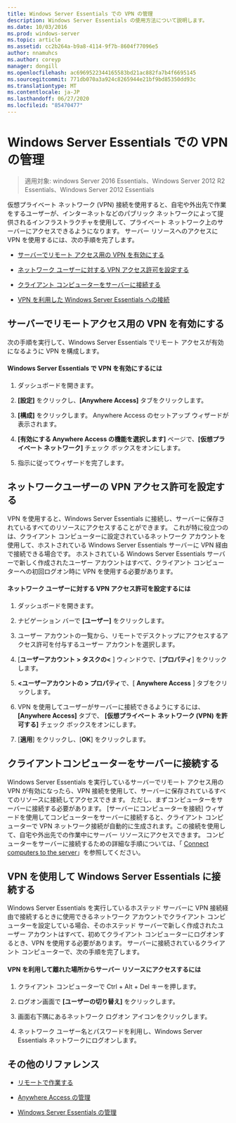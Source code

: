 ```yaml
---
title: Windows Server Essentials での VPN の管理
description: Windows Server Essentials の使用方法について説明します。
ms.date: 10/03/2016
ms.prod: windows-server
ms.topic: article
ms.assetid: cc2b264a-b9a8-4114-9f7b-8604f77096e5
author: nnamuhcs
ms.author: coreyp
manager: dongill
ms.openlocfilehash: ac6969522344165583bd21ac882fa7b4f6695145
ms.sourcegitcommit: 771db070a3a924c8265944e21bf9bd85350dd93c
ms.translationtype: MT
ms.contentlocale: ja-JP
ms.lasthandoff: 06/27/2020
ms.locfileid: "85470477"
---
```

# <a name="manage-vpn-in-windows-server-essentials"></a>Windows Server Essentials での VPN の管理

>適用対象: windows Server 2016 Essentials、Windows Server 2012 R2 Essentials、Windows Server 2012 Essentials

 仮想プライベート ネットワーク (VPN) 接続を使用すると、自宅や外出先で作業をするユーザーが、インターネットなどのパブリック ネットワークによって提供されるインフラストラクチャを使用して、プライベート ネットワーク上のサーバーにアクセスできるようになります。 サーバー リソースへのアクセスに VPN を使用するには、次の手順を完了します。

-   [サーバーでリモート アクセス用の VPN を有効にする](Manage-VPN-in-Windows-Server-Essentials.md#BKMK_1)

-   [ネットワーク ユーザーに対する VPN アクセス許可を設定する](Manage-VPN-in-Windows-Server-Essentials.md#BKMK_2)

-   [クライアント コンピューターをサーバーに接続する](Manage-VPN-in-Windows-Server-Essentials.md#BKMK_Connect)

-   [VPN を利用した Windows Server Essentials への接続](Manage-VPN-in-Windows-Server-Essentials.md#BKMK_3)

##  <a name="enable-vpn-for-remote-access-on-the-server"></a><a name="BKMK_1"></a>サーバーでリモートアクセス用の VPN を有効にする
 次の手順を実行して、Windows Server Essentials でリモート アクセスが有効になるように VPN を構成します。

#### <a name="to-enable-vpn-in-windows-server-essentials"></a>Windows Server Essentials で VPN を有効にするには

1.  ダッシュボードを開きます。

2.  **[設定]** をクリックし、**[Anywhere Access]** タブをクリックします。

3.  **[構成]** をクリックします。 Anywhere Access のセットアップ ウィザードが表示されます。

4.  **[有効にする Anywhere Access の機能を選択します]** ページで、**[仮想プライベート ネットワーク]** チェック ボックスをオンにします。

5.  指示に従ってウィザードを完了します。

##  <a name="set-vpn-permissions-for-network-users"></a><a name="BKMK_2"></a>ネットワークユーザーの VPN アクセス許可を設定する
 VPN を使用すると、Windows Server Essentials に接続し、サーバーに保存されているすべてのリソースにアクセスすることができます。 これが特に役立つのは、クライアント コンピューターに設定されているネットワーク アカウントを使用して、ホストされている Windows Server Essentials サーバーに VPN 経由で接続できる場合です。 ホストされている Windows Server Essentials サーバーで新しく作成されたユーザー アカウントはすべて、クライアント コンピューターへの初回ログオン時に VPN を使用する必要があります。

#### <a name="to-set-vpn-permissions-for-network-users"></a>ネットワーク ユーザーに対する VPN アクセス許可を設定するには

1.  ダッシュボードを開きます。

2.  ナビゲーション バーで **[ユーザー]** をクリックします。

3.  ユーザー アカウントの一覧から、リモートでデスクトップにアクセスするアクセス許可を付与するユーザー アカウントを選択します。

4.  [**ユーザーアカウント \> タスクの<** ] ウィンドウで、[**プロパティ**] をクリックします。

5.  **<ユーザーアカウントの \> プロパティ**で、[ **Anywhere Access** ] タブをクリックします。

6.  VPN を使用してユーザーがサーバーに接続できるようにするには、 **[Anywhere Access]** タブで、 **[仮想プライベート ネットワーク (VPN) を許可する]**  チェック ボックスをオンにします。

7.  [**適用**] をクリックし、[**OK**] をクリックします。

##  <a name="connect-client-computers-to-the-server"></a><a name="BKMK_Connect"></a>クライアントコンピューターをサーバーに接続する
 Windows Server Essentials を実行しているサーバーでリモート アクセス用の VPN が有効になったら、VPN 接続を使用して、サーバーに保存されているすべてのリソースに接続してアクセスできます。 ただし、まずコンピューターをサーバーに接続する必要があります。 [サーバーにコンピューターを接続] ウィザードを使用してコンピューターをサーバーに接続すると、クライアント コンピューターで VPN ネットワーク接続が自動的に生成されます。この接続を使用して、自宅や外出先での作業中にサーバー リソースにアクセスできます。 コンピューターをサーバーに接続するための詳細な手順については、「 [Connect computers to the server](../use/Get-Connected-in-Windows-Server-Essentials.md#BKMK_9)」を参照してください。

##  <a name="use-vpn-to-connect-to-windows-server-essentials"></a><a name="BKMK_3"></a>VPN を使用して Windows Server Essentials に接続する
 Windows Server Essentials を実行しているホステッド サーバーに VPN 接続経由で接続するときに使用できるネットワーク アカウントでクライアント コンピューターを設定している場合、そのホステッド サーバーで新しく作成されたユーザー アカウントはすべて、初めてクライアント コンピューターにログオンするとき、VPN を使用する必要があります。 サーバーに接続されているクライアント コンピューターで、次の手順を完了します。

#### <a name="to-use-vpn-to-remotely-access-server-resources"></a>VPN を利用して離れた場所からサーバー リソースにアクセスするには

1.  クライアント コンピューターで Ctrl + Alt + Del キーを押します。

2.  ログオン画面で **[ユーザーの切り替え]** をクリックします。

3.  画面右下隅にあるネットワーク ログオン アイコンをクリックします。

4.  ネットワーク ユーザー名とパスワードを利用し、Windows Server Essentials ネットワークにログオンします。

## <a name="additional-references"></a>その他のリファレンス

-   [リモートで作業する](../use/Work-Remotely-in-Windows-Server-Essentials.md)

-   [Anywhere Access の管理](Manage-Anywhere-Access-in-Windows-Server-Essentials.md)

-   [Windows Server Essentials の管理](Manage-Windows-Server-Essentials.md)
